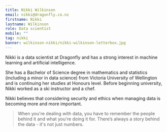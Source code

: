 ```yaml
---
title: Nikki Wilkinson
email: nikki@dragonfly.co.nz
firstname: Nikki
lastname: Wilkinson
role: Data scientist
mobile: ""
tag: nikki
banner: wilkinson-nikki/nikki-wilkinson-letterbox.jpg
---
```


Nikki is a data scientist at Dragonfly and has a strong interest in machine learning
and artificial intelligence.

<!--more-->

She has a Bachelor of Science degree in mathematics and statistics (including a
minor in data science) from Victoria University of Wellington and is continuing
her studies at Honours level. Before beginning university, Nikki worked as a ski
instructor and a chef.

Nikki believes that considering security and ethics when managing data is
becoming more and more important.

> When you're dealing with data, you have to remember the people behind it and
> what you're doing it for. There’s always a story behind the data - it's not just
> numbers.
